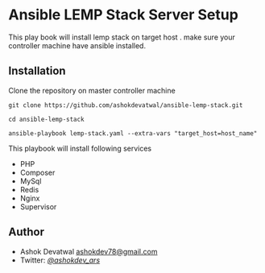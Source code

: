 Ansible LEMP Stack Server Setup
======================================================
This play book will install lemp stack on target host . make sure your controller machine have ansible installed.

 
Installation
------------

Clone the repository on master controller machine

    git clone https://github.com/ashokdevatwal/ansible-lemp-stack.git

    cd ansible-lemp-stack

    ansible-playbook lemp-stack.yaml --extra-vars "target_host=host_name"


This playbook will install following services 
 - PHP
 - Composer
 - MySql
 - Redis
 - Nginx
 - Supervisor



Author
------

* Ashok Devatwal <ashokdev78@gmail.com>
* Twitter: *[@ashokdev_ars](https://twitter.com/ashokdev_ars)*

